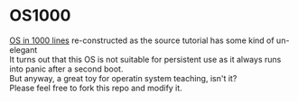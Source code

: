 # OS1000

<a href="https://operating-system-in-1000-lines.vercel.app/zh/">OS in 1000 lines</a>
re-constructed as the source tutorial has some kind of un-elegant  
It turns out that this OS is not suitable for persistent use as it always runs into panic after a second boot.  
But anyway, a great toy for operatin system teaching, isn't it?  
Please feel free to fork this repo and modify it.  
